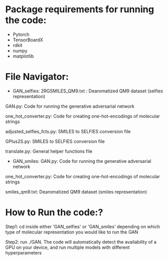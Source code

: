 # Package requirements for running the code: 
- Pytorch
- TensorBoardX
- rdkit 
- numpy 
- matplotlib


# File Navigator: 

- GAN_selfies: 
2RGSMILES_QM9.txt : Dearomatized QM9 dataset (selfies representation)

GAN.py: Code for running the generative adversarial network

one_hot_converter.py: Code for creating one-hot-encodings of molecular strings

adjusted_selfies_fcts.py: SMILES to SELFIES conversion file

GPlus2S.py: SMILES to SELFIES conversion file

translate.py: General helper functions file

- GAN_smiles: 
GAN.py: Code for running the generative adversarial network

one_hot_converter.py: Code for creating one-hot-encodings of molecular strings

smiles_qm9.txt: Dearomatized QM9 dataset (smiles representation)

# How to Run the code:? 
Step1: cd inside either 'GAN_selfies' or 'GAN_smiles' depending on which type of molecular representation you would like to run the GAN

Step2: run ./GAN.
       The code will automatically detect the availability of a GPU on your device, and run multiple models with different hyperparameters
